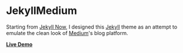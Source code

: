 # JekyllMedium

Starting from [Jekyll Now](https://www.jekyllnow.com), I designed 
this [Jekyll](https://jekyllrb.com) theme as an attempt to emulate
the clean look of [Medium](https://medium.com)'s blog platform. 

**[Live Demo](http://tomasvasconcelos.com/JekyllMedium/)**

